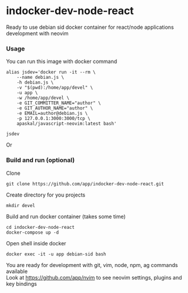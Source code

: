 # indocker-dev-node-react
Ready to use debian sid docker container for react/node applications development with neovim

### Usage
You can run this image with docker command
```
alias jsdev='docker run -it --rm \
    --name debian.js \
    -h debian.js \
    -v "$(pwd):/home/app/devel" \
    -u app \
    -w /home/app/devel \
    -e GIT_COMMITTER_NAME="author" \
    -e GIT_AUTHOR_NAME="author" \
    -e EMAIL=author@debian.js \
    -p 127.0.0.1:3000:3000/tcp \
    apaskal/javascript-neovim:latest bash'

jsdev
```
Or

### Build and run (optional)
Clone
```
git clone https://github.com/app/indocker-dev-node-react.git
```
Create directory for you projects
```
mkdir devel
```
Build and run docker container (takes some time)
```
cd indocker-dev-node-react
docker-compose up -d
```
Open shell inside docker
```
docker exec -it -u app debian-sid bash
```
You are ready for development with git, vim, node, npm, ag commands available  
Look at https://github.com/app/nvim to see neovim settings, plugins and key bindings  
